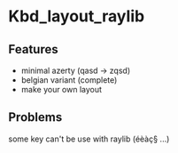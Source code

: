 # Kbd_layout_raylib
## Features
- minimal azerty (qasd -> zqsd)
- belgian variant (complete)
- make your own layout
## Problems
some key can't be use with raylib (éèàç§ ...) 

